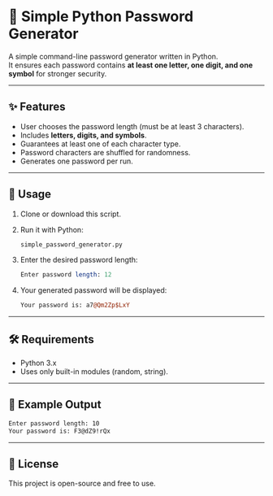 # 🔑 Simple Python Password Generator

A simple command-line password generator written in Python.  
It ensures each password contains **at least one letter, one digit, and one symbol** for stronger security.

---

## ✨ Features
- User chooses the password length (must be at least 3 characters).
- Includes **letters, digits, and symbols**.
- Guarantees at least one of each character type.
- Password characters are shuffled for randomness.
- Generates one password per run.

---

## 🚀 Usage

1. Clone or download this script.
2. Run it with Python:

   ```bash
   simple_password_generator.py

3. Enter the desired password length:

   ```perl
   Enter password length: 12

4. Your generated password will be displayed:

   ```perl
   Your password is: a7@Qm2Zp$LxY

---

## 🛠 Requirements

- Python 3.x
- Uses only built-in modules (random, string).

---

## 📖 Example Output

   ```bash
   Enter password length: 10
   Your password is: F3@dZ9!rQx
   ```
---

## 📜 License

This project is open-source and free to use.
